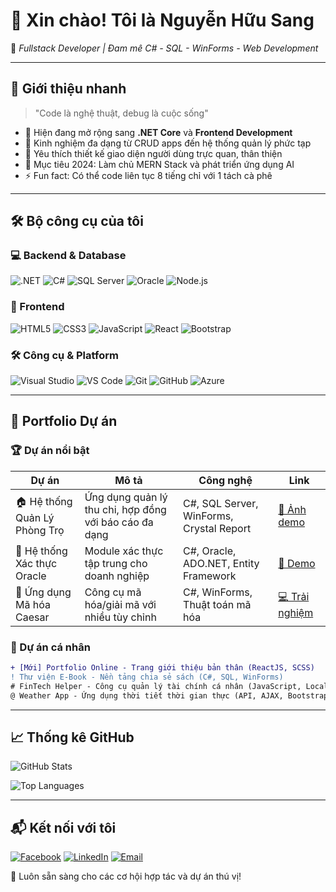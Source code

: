 # 👋 Xin chào! Tôi là **Nguyễn Hữu Sang**  
🎯 *Fullstack Developer | Đam mê C# - SQL - WinForms - Web Development*

---

## 🌟 Giới thiệu nhanh
> "Code là nghệ thuật, debug là cuộc sống"  

- 🌱 Hiện đang mở rộng sang **.NET Core** và **Frontend Development**
- 💼 Kinh nghiệm đa dạng từ CRUD apps đến hệ thống quản lý phức tạp
- 🎨 Yêu thích thiết kế giao diện người dùng trực quan, thân thiện
- 🚀 Mục tiêu 2024: Làm chủ MERN Stack và phát triển ứng dụng AI
- ⚡ Fun fact: Có thể code liên tục 8 tiếng chỉ với 1 tách cà phê

---

## 🛠️ Bộ công cụ của tôi

### 💻 Backend & Database
![.NET](https://img.shields.io/badge/-.NET-512BD4?style=for-the-badge&logo=dotnet&logoColor=white)
![C#](https://img.shields.io/badge/-C%23-239120?style=for-the-badge&logo=c-sharp&logoColor=white)
![SQL Server](https://img.shields.io/badge/-SQL_Server-CC2927?style=for-the-badge&logo=microsoft-sql-server&logoColor=white)
![Oracle](https://img.shields.io/badge/-Oracle-F80000?style=for-the-badge&logo=oracle&logoColor=white)
![Node.js](https://img.shields.io/badge/-Node.js-339933?style=for-the-badge&logo=node.js&logoColor=white)

### 🌈 Frontend
![HTML5](https://img.shields.io/badge/-HTML5-E34F26?style=for-the-badge&logo=html5&logoColor=white)
![CSS3](https://img.shields.io/badge/-CSS3-1572B6?style=for-the-badge&logo=css3&logoColor=white)
![JavaScript](https://img.shields.io/badge/-JavaScript-F7DF1E?style=for-the-badge&logo=javascript&logoColor=black)
![React](https://img.shields.io/badge/-React-61DAFB?style=for-the-badge&logo=react&logoColor=black)
![Bootstrap](https://img.shields.io/badge/-Bootstrap-7952B3?style=for-the-badge&logo=bootstrap&logoColor=white)

### 🛠️ Công cụ & Platform
![Visual Studio](https://img.shields.io/badge/-Visual%20Studio-5C2D91?style=for-the-badge&logo=visual-studio&logoColor=white)
![VS Code](https://img.shields.io/badge/-VS%20Code-007ACC?style=for-the-badge&logo=visual-studio-code&logoColor=white)
![Git](https://img.shields.io/badge/-Git-F05032?style=for-the-badge&logo=git&logoColor=white)
![GitHub](https://img.shields.io/badge/-GitHub-181717?style=for-the-badge&logo=github&logoColor=white)
![Azure](https://img.shields.io/badge/-Azure-0089D6?style=for-the-badge&logo=microsoft-azure&logoColor=white)

---

## 🎨 Portfolio Dự án

### 🏆 Dự án nổi bật
| **Dự án**         | **Mô tả**                              | **Công nghệ**                          | **Link** |
|--------------------|----------------------------------------|----------------------------------------|----------|
| 🏠 Hệ thống Quản Lý Phòng Trọ | Ứng dụng quản lý thu chi, hợp đồng với báo cáo đa dạng | C#, SQL Server, WinForms, Crystal Report | [📸 Ảnh demo](#) |
| 🔐 Hệ thống Xác thực Oracle | Module xác thực tập trung cho doanh nghiệp | C#, Oracle, ADO.NET, Entity Framework | [🎥 Demo](#) |
| 🧮 Ứng dụng Mã hóa Caesar | Công cụ mã hóa/giải mã với nhiều tùy chỉnh | C#, WinForms, Thuật toán mã hóa | [💻 Trải nghiệm](#) |

### 🌱 Dự án cá nhân
```diff
+ [Mới] Portfolio Online - Trang giới thiệu bản thân (ReactJS, SCSS)
! Thư viện E-Book - Nền tảng chia sẻ sách (C#, SQL, WinForms)
# FinTech Helper - Công cụ quản lý tài chính cá nhân (JavaScript, LocalStorage)
@ Weather App - Ứng dụng thời tiết thời gian thực (API, AJAX, Bootstrap)
```

---

## 📈 Thống kê GitHub
![GitHub Stats](https://github-readme-stats.vercel.app/api?username=yourusername&show_icons=true&theme=radical)

![Top Languages](https://github-readme-stats.vercel.app/api/top-langs/?username=yourusername&layout=compact&theme=nightowl)

---

## 📬 Kết nối với tôi
[![Facebook](https://img.shields.io/badge/-Facebook-1877F2?style=for-the-badge&logo=facebook&logoColor=white)](https://www.facebook.com/HuuSang.0912)
[![LinkedIn](https://img.shields.io/badge/-LinkedIn-0A66C2?style=for-the-badge&logo=linkedin&logoColor=white)](https://linkedin.com/in/yourprofile)
[![Email](https://img.shields.io/badge/-Email-D14836?style=for-the-badge&logo=gmail&logoColor=white)](mailto:youremail@gmail.com)

💬 Luôn sẵn sàng cho các cơ hội hợp tác và dự án thú vị!
